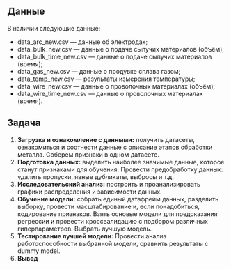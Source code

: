 ## Данные

В наличии следующие данные:
- data_arc_new.csv — данные об электродах;
- data_bulk_new.csv — данные о подаче сыпучих материалов (объём);
- data_bulk_time_new.csv — данные о подаче сыпучих материалов (время);
- data_gas_new.csv — данные о продувке сплава газом;
- data_temp_new.csv — результаты измерения температуры;
- data_wire_new.csv — данные о проволочных материалах (объём);
- data_wire_time_new.csv — данные о проволочных материалах (время).

## Задача

1. **Загрузка и ознакомление с данными:** получить датасеты, ознакомиться и соотнести данные с описание этапов обработки металла. Соберем признаки в одном датасете.
2. **Подготовка данных:** выделить наиболее значимые данные, которое станут признаками для обучения. Провести предобработку данных: удалить пропуски, явные дубликаты, выбросы и т.д.
3. **Исследовательский анализ:** построить и проанализировать графики распределения и зависимости данных.
4. **Обучение модели:** собрать единый датафрейм данных, разделить выборку, провести масштабирование и, если понадобиться, кодирование признаков. Взять основые модели для предсказания регрессии и провести кроссвалидацию с подбором различных гиперпараметров. Выбрать лучшую модель.
5. **Тестирование лучшей модели:** Провести анализ работоспособности выбранной модели, сравнить результаты с dummy model.
6. **Вывод**
